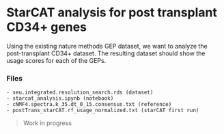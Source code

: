 # StarCAT analysis for post transplant CD34+ genes

Using the existing nature methods GEP dataset, we want to analyze the post-transplant CD34+ dataset. The resulting dataset should show the usage scores for each of the GEPs.

### Files
    - seu.integrated.resolution_search.rds (dataset)
    - starcat_analysis.ipynb (notebook)
    - cNMF4.spectra.k_35.dt_0_15.consensus.txt (reference)
    - postTrans_starCAT.rf_usage_normalized.txt (starCAT first run)

> Work in progress

